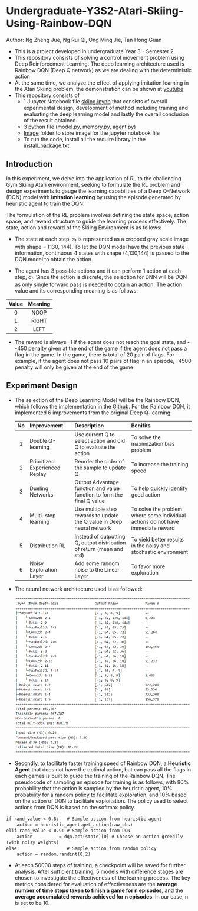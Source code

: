 # Undergraduate-Y3S2-Atari-Skiing-Using-Rainbow-DQN
Author: Ng Zheng Jue, Ng Rui Qi, Ong Ming Jie, Tan Hong Guan

* This is a project developed in undergraduate Year 3 - Semester 2
* This repository consists of solving a control movement problem using Deep Reinforcement Learning. The deep learning architecture used is Rainbow DQN (Deep Q network) as we are dealing with the deterministic action
* At the same time, we analyze the effect of applying imitation learning in the Atari Skiing problem, the demonstration can be shown at [youtube](https://youtu.be/9t5emH0xPSo)
* This repository consists of
  * 1 Jupyter Notebook file [skiing.ipynb](https://github.com/xinjue37/Undergraduate-Y3S2-Atari-Skiing-Using-Deep-Q-Network-Rainbow/blob/main/skiing.ipynb) that consists of overall experimental design, development of method including training and evaluating the deep learning model and lastly the overall conclusion of the result obtained.
  * 3 python file ([model.py](https://github.com/xinjue37/Undergraduate-Y3S2-Atari-Skiing-Using-Deep-Q-Network-Rainbow/blob/main/model.py), [memory.py](https://github.com/xinjue37/Undergraduate-Y3S2-Atari-Skiing-Using-Deep-Q-Network-Rainbow/blob/main/memory.py), [agent.py](https://github.com/xinjue37/Undergraduate-Y3S2-Atari-Skiing-Using-Deep-Q-Network-Rainbow/blob/main/agent.py))
  * [Image](https://github.com/xinjue37/Undergraduate-Y3S2-Atari-Skiing-Using-Deep-Q-Network-Rainbow/blob/main/Image) folder to store image for the jupyter notebook file
  * To run the code, install all the require library in the [install_package.txt](https://github.com/xinjue37/Undergraduate-Y3S2-Atari-Skiing-Using-Deep-Q-Network-Rainbow/blob/main/install_package.txt)
 
## Introduction
In this experiment, we delve into the application of RL to the challenging Gym Skiing Atari environment, seeking to formulate the RL problem and design experiments to gauge the learning capabilities of a Deep Q-Network (DQN) model with __imitation learning__ by using the episode generated by heuristic agent to train the DQN. 

The formulation of the RL problem involves defining the state space, action space, and reward structure to guide the learning process effectively. The state, action and reward of the Skiing Environment is as follows:
* The state at each step, $s_t$ is represented as a cropped gray scale image with shape = (130, 144). To let the DQN model have the previous state information, continuous 4 states with shape (4,130,144) is passed to the DQN model to obtain the action.

* The agent has 3 possible actions and it can perform 1 action at each step, $a_t$. Since the action is discrete, the selection for DNN will be DQN as only single forward pass is needed to obtain an action. The action value and its corresponding meaning is as follows:

| Value | Meaning |
|:-:|:-:|
| 0     | NOOP    |
| 1     | RIGHT   |
| 2     | LEFT    |

* The reward is always -1 if the agent does not reach the goal state, and ~ -450 penalty given at the end of the game if the agent does not pass a flag in the game. In the game, there is total of 20 pair of flags. For example, if the agent does not pass 10 pairs of flag in an episode, -4500 penalty will only be given at the end of the game

## Experiment Design
* The selection of the Deep Learning Model will be the Rainbow DQN, which follows the implementation in the [Github](https://github.com/Kaixhin/Rainbow). For the Rainbow DQN, it implemented 6 improvements from the original Deep Q-learning:

    |No|Improvement|Description|Benifits|
    |:-:|:--|:--|:--|
    |1|Double Q-learning|Use current Q to select action and old Q to evaluate the action|To solve the maximization bias problem|
    |2|Prioritized Experienced Replay|Reorder the order of the sample to update Q |To increase the training speed|
    |3|Dueling Networks|Output Advantage function and value function to form the final Q value|To help quickly identify good action|
    |4|Multi-step learning|Use multiple step rewards to update the Q value in Deep neural network|To solve the problem where some individual actions do not have immediate reward|
    |5|Distribution RL|Instead of outputting Q, output distribution of return (mean and std) |To yield better results in the noisy and stochastic environment|
    |6|Noisy Exploration Layer|Add some random noise to the Linear Layer |To favor more exploration|

* The neural network architecture used is as followed:

    <img src="Image/DQN_Skiing.png" width=600px>

* Secondly, to facilitate faster training speed of Rainbow DQN, a __Heuristic Agent__ that does not have the optimal action, but can pass all the flags in each games is built to guide the training of the Rainbow DQN. The pseudocode of sampling an episode for training is as follows, with 80% probability that the action is sampled by the heuristic agent, 10% probability for a random policy to facilitate exploration, and 10% based on the action of DQN to facilitate exploitation. The policy used to select actions from DQN is based on the softmax policy.
```
if rand_value < 0.8:   # Sample action from heuristic agent
    action = heuristic_agent.get_action(raw_obs)
elif rand_value < 0.9: # Sample action from DQN
    action          = dqn.act(state)[0] # Choose an action greedily (with noisy weights)         
else:                  # Sample action from random policy
    action = random.randint(0,2)
```
* At each 50000 steps of training, a checkpoint will be saved for further analysis. After sufficient training, 5 models with difference stages are chosen to investigate the effectiveness of the learning process. The key metrics considered for evaluation of effectiveness are the __average number of time steps taken to finish a game for n episodes__, and the __average accumulated rewards achieved for n episodes__. In our case, n is set to be 10.
